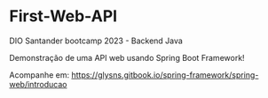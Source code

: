 # First-Web-API

DIO Santander bootcamp 2023 - Backend Java

Demonstração de uma API web usando Spring Boot Framework!

Acompanhe em: https://glysns.gitbook.io/spring-framework/spring-web/introducao
